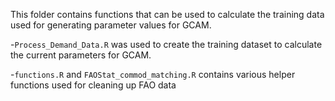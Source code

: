 This folder contains functions that can be used to calculate the training data used for generating parameter values for GCAM.    

-`Process_Demand_Data.R` was used to create the training dataset to calculate the current parameters for GCAM.

-`functions.R` and `FAOStat_commod_matching.R` contains various helper functions used for cleaning up FAO data

